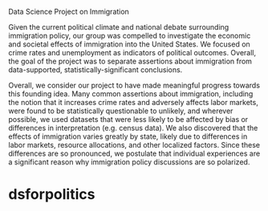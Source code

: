 Data Science Project on Immigration

Given the current political climate and national debate surrounding immigration policy, our group was compelled to investigate the economic and societal effects of immigration into the United States. We focused on crime rates and unemployment as indicators of political outcomes. Overall, the goal of the project was to separate assertions about immigration from data-supported, statistically-significant conclusions.

Overall, we consider our project to have made meaningful progress towards this founding idea. Many common assertions about immigration, including the notion that it increases crime rates and adversely affects labor markets, were found to be statistically questionable to unlikely, and wherever possible, we used datasets that were less likely to be affected by bias or differences in interpretation (e.g. census data). We also discovered that the effects of immigration varies greatly by state, likely due to differences in labor markets, resource allocations, and other localized factors. Since these differences are so pronounced, we postulate that individual experiences are a significant reason why immigration policy discussions are so polarized.
# dsforpolitics
